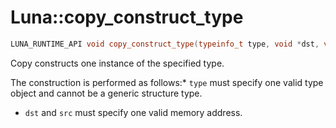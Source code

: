 # Luna::copy_construct_type

```c++
LUNA_RUNTIME_API void copy_construct_type(typeinfo_t type, void *dst, void *src)
```

Copy constructs one instance of the specified type. 

The construction is performed as follows:* `type` must specify one valid type object and cannot be a generic structure type.

* `dst` and `src` must specify one valid memory address. 

